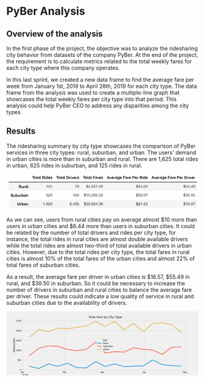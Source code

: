 # PyBer Analysis

## Overview of the analysis
In the first phase of the project, the objective was to analyze the ridesharing city behavior from datasets of the company PyBer. At the end of the project, the requirement is to calculate metrics related to the total weekly fares for each city type where this company operates.

In this last sprint, we created a new data frame to find the average fare per week from January 1st, 2019 to April 28th, 2019 for each city type. The data frame from the analysis was used to create a multiple-line graph that showcases the total weekly fares per city type into that period. This analysis could help PyBer CEO to address any disparities among the city types.

## Results
The ridesharing summary by city type showcases the comparison of PyBer services in three city types: rural, suburban, and urban. The users' demand in urban cities is more than in suburban and rural. There are 1,625 total rides in urban, 625 rides in suburban, and 125 rides in rural.

<img src="Resources/summary_rides.PNG" width="650" />

As we can see, users from rural cities pay on average almost $10 more than users in urban cities and $6.44 more than users in suburban cities. It could be related by the number of total drivers and rides per city type, for instance, the total rides in rural cities are almost double available drivers while the total rides are almost two-third of total available drivers in urban cities. However, due to the total rides per city type, the total fares in rural cities is almost 10% of the total fares of the urban cities and almost 22% of total fares of suburban cities. 

As a result, the average fare per driver in urban cities is $16.57, $55.49 in rural, and $39.50 in suburban. So it could be necessary to increase the number of drivers in suburban and rural cities to balance the average fare per driver. These results could indicate a low quality of service in rural and suburban cities due to the availability of drivers.

<img src="analysis/PyBer_fare_summary.png" />
